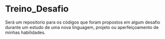 # Treino_Desafio
 Será um repositorio para os códigos que foram propostos em algum desafio durante um estudo de uma nova linguagem, projeto ou aperfeiçoamento de minhas habilidades.   
